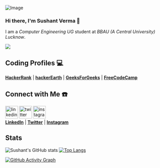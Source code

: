 ![Image](https://github.com/susverma/susverma/blob/main/Images/GitHub_Banner2.jpg?raw=true)


### Hi there, I'm Sushant Verma 👋

I am a _Computer Engineering UG_ student at _BBAU (A Central University) Lucknow_.

![](https://komarev.com/ghpvc/?username=susverma&color=red&label=PROFILE+VIEWS)


## Coding Profiles 💻
[**HackerRank**](https://www.hackerrank.com/susverma) |
[**hackerEarth**](http://www.hackerearth.com/@susverma) |
[**GeeksForGeeks**](https://auth.geeksforgeeks.org/user/susverma/profile) |
[**FreeCodeCamp**](https://www.freecodecamp.org/susverma)
## Connect with Me ☎️
[<img src='https://cdn.jsdelivr.net/npm/simple-icons@3.0.1/icons/linkedin.svg' alt='linkedin' height='40'>](https://www.linkedin.com/in/susverma/)
[<img src='https://cdn.jsdelivr.net/npm/simple-icons@3.0.1/icons/twitter.svg' alt='twitter' height='40'>](https://twitter.com/sushantverma__)
[<img src='https://cdn.jsdelivr.net/npm/simple-icons@3.0.1/icons/instagram.svg' alt='instagram' height='40'>](https://www.instagram.com/sushantverma__/)  
[**LinkedIn**](https://www.linkedin.com/in/susverma/) | [**Twitter**](https://twitter.com/sushantverma__) | [**Instagram**](https://instagram.com/sushantverma__)


<!-- For stats -->
## Stats
![Sushant's GitHub stats](https://github-readme-stats.vercel.app/api?username=susverma&show_icons=true&theme=dark)
[![Top Langs](https://github-readme-stats.vercel.app/api/top-langs/?username=susverma&&theme=dark)](https://github.com/susverma/github-readme-stats)

<!-- <div style="display: flex; flex-direction: row;">
 <img class="img" src="https://github-readme-stats.vercel.app/api?username=susverma&show_icons=true&theme=dark" />
 <img class="img" src="https://github-readme-stats.vercel.app/api/top-langs/?username=susverma&theme=dark" />
</div> -->



<!-- Code for Activity graph -->
[![GitHub Activity Graph](https://activity-graph.herokuapp.com/graph?username=susverma&theme=react-dark)](https://github.com/susverma/github-readme-activity-graph)


<!-- [![trophy](https://github-profile-trophy.vercel.app/?username=susverma)](https://github.com/ryo-ma/github-profile-trophy) -->

<!-- ![GitHub metrics](https://metrics.lecoq.io/susverma)   -->

<!-- ![GitHub streak stats](https://github-readme-streak-stats.herokuapp.com/?user=susverma)   -->

<!--
**susverma/susverma** is a ✨ _special_ ✨ repository because its `README.md` (this file) appears on your GitHub profile.

Here are some ideas to get you started:

- 🔭 I’m currently working on ...
- 🌱 I’m currently learning ...
- 👯 I’m looking to collaborate on ...
- 🤔 I’m looking for help with ...
- 💬 Ask me about ...
- 📫 How to reach me: ...
- 😄 Pronouns: ...
- ⚡ Fun fact: ...
-->
